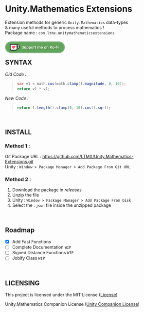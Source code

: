 # Unity.Mathematics Extensions
Extension methods for generic `Unity.Mathematics` data-types <br>
& many useful methods to process mathematics !<br>
Package name : `com.ltmx.unitymathematicsextensions`

<a href="https://ko-fi.com/I2I0IMQA9">
  <img align="left" src="https://raw.githubusercontent.com/LTMX/Banners-And-Buttons/main/Support%20Me%20Kofi%20Banner%20Shader%20Graph%20Mastery.png" width="200px"/>
</a><br><br>


## SYNTAX
*Old Code :*
> ```C#
> var v1 = math.cos(math.clamp(f.magnitude, 0, 10));
> return v1 * v1;
> ```
*New Code :*
> ```C#
> return f.length().clamp(0, 10).cos().sqr();
> ```

<br>

## INSTALL
### Method 1 : <br>
Git Package URL : https://github.com/LTMX/Unity.Mathematics-Extensions.git
<br>
Unity : `Window > Package Manager > Add Package From Git URL`
<br>
### Method 2 : <br>
1. Download the package in *releases*
2. Unzip the file
3. Unity : `Window > Package Manager > Add Package From Disk`
4. Select the `.json` file inside the unzipped package

<br>

## Roadmap
- [x] Add Fast Functions
- [ ] Complete Documentation `WIP`
- [ ] Signed Distance Functions `WIP`
- [ ] Jobify Class `WIP`

<br>

## LICENSING
<p>This project is licensed under the MIT License (<a href="https://github.com/LTMX/Unity.Mathematics-Extensions/blob/master/LICENSE">License</a>)</p>
<p>Unity.Mathematics Companion License (<a href="https://github.com/Unity-Technologies/Unity.Mathematics/blob/master/LICENSE.md">Unity Companion License</a>)</p>
